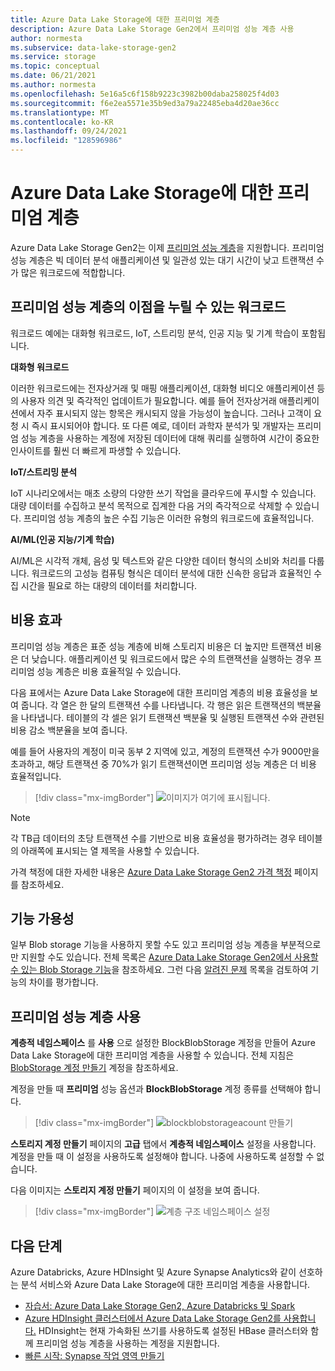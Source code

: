 ```yaml
---
title: Azure Data Lake Storage에 대한 프리미엄 계층
description: Azure Data Lake Storage Gen2에서 프리미엄 성능 계층 사용
author: normesta
ms.subservice: data-lake-storage-gen2
ms.service: storage
ms.topic: conceptual
ms.date: 06/21/2021
ms.author: normesta
ms.openlocfilehash: 5e16a5c6f158b9223c3982b00daba258025f4d03
ms.sourcegitcommit: f6e2ea5571e35b9ed3a79a22485eba4d20ae36cc
ms.translationtype: MT
ms.contentlocale: ko-KR
ms.lasthandoff: 09/24/2021
ms.locfileid: "128596986"
---
```

# <a name="premium-tier-for-azure-data-lake-storage"></a>Azure Data Lake Storage에 대한 프리미엄 계층

Azure Data Lake Storage Gen2는 이제 [프리미엄 성능 계층](storage-blob-performance-tiers.md#premium-performance)을 지원합니다. 프리미엄 성능 계층은 빅 데이터 분석 애플리케이션 및 일관성 있는 대기 시간이 낮고 트랜잭션 수가 많은 워크로드에 적합합니다.

## <a name="workloads-that-can-benefit-from-the-premium-performance-tier"></a>프리미엄 성능 계층의 이점을 누릴 수 있는 워크로드

워크로드 예에는 대화형 워크로드, IoT, 스트리밍 분석, 인공 지능 및 기계 학습이 포함됩니다.

**대화형 워크로드**

이러한 워크로드에는 전자상거래 및 매핑 애플리케이션, 대화형 비디오 애플리케이션 등의 사용자 의견 및 즉각적인 업데이트가 필요합니다. 예를 들어 전자상거래 애플리케이션에서 자주 표시되지 않는 항목은 캐시되지 않을 가능성이 높습니다. 그러나 고객이 요청 시 즉시 표시되어야 합니다. 또 다른 예로, 데이터 과학자 분석가 및 개발자는 프리미엄 성능 계층을 사용하는 계정에 저장된 데이터에 대해 쿼리를 실행하여 시간이 중요한 인사이트를 훨씬 더 빠르게 파생할 수 있습니다.

**IoT/스트리밍 분석**

IoT 시나리오에서는 매초 소량의 다양한 쓰기 작업을 클라우드에 푸시할 수 있습니다. 대량 데이터를 수집하고 분석 목적으로 집계한 다음 거의 즉각적으로 삭제할 수 있습니다. 프리미엄 성능 계층의 높은 수집 기능은 이러한 유형의 워크로드에 효율적입니다.

**AI/ML(인공 지능/기계 학습)**

AI/ML은 시각적 개체, 음성 및 텍스트와 같은 다양한 데이터 형식의 소비와 처리를 다룹니다. 워크로드의 고성능 컴퓨팅 형식은 데이터 분석에 대한 신속한 응답과 효율적인 수집 시간을 필요로 하는 대량의 데이터를 처리합니다.

## <a name="cost-effectiveness"></a>비용 효과

프리미엄 성능 계층은 표준 성능 계층에 비해 스토리지 비용은 더 높지만 트랜잭션 비용은 더 낮습니다. 애플리케이션 및 워크로드에서 많은 수의 트랜잭션을 실행하는 경우 프리미엄 성능 계층은 비용 효율적일 수 있습니다.

다음 표에서는 Azure Data Lake Storage에 대한 프리미엄 계층의 비용 효율성을 보여 줍니다. 각 열은 한 달의 트랜잭션 수를 나타냅니다. 각 행은 읽은 트랜잭션의 백분율을 나타냅니다. 테이블의 각 셀은 읽기 트랜잭션 백분율 및 실행된 트랜잭션 수와 관련된 비용 감소 백분율을 보여 줍니다.

예를 들어 사용자의 계정이 미국 동부 2 지역에 있고, 계정의 트랜잭션 수가 9000만을 초과하고, 해당 트랜잭션 중 70%가 읽기 트랜잭션이면 프리미엄 성능 계층은 더 비용 효율적입니다.

> [!div class="mx-imgBorder"]
> ![이미지가 여기에 표시됩니다.](./media/premium-tier-for-data-lake-storage/premium-performance-data-lake-storage-cost-analysis-table.png)

> [!NOTE]
> 각 TB급 데이터의 초당 트랜잭션 수를 기반으로 비용 효율성을 평가하려는 경우 테이블의 아래쪽에 표시되는 열 제목을 사용할 수 있습니다.

가격 책정에 대한 자세한 내용은 [Azure Data Lake Storage Gen2 가격 책정](https://azure.microsoft.com/pricing/details/storage/data-lake/) 페이지를 참조하세요.

## <a name="feature-availability"></a>기능 가용성

일부 Blob storage 기능을 사용하지 못할 수도 있고 프리미엄 성능 계층을 부분적으로만 지원할 수도 있습니다. 전체 목록은 [Azure Data Lake Storage Gen2에서 사용할 수 있는 Blob Storage 기능](./storage-feature-support-in-storage-accounts.md)을 참조하세요. 그런 다음 [알려진 문제](data-lake-storage-known-issues.md) 목록을 검토하여 기능의 차이를 평가합니다.

## <a name="enabling-the-premium-performance-tier"></a>프리미엄 성능 계층 사용

**계층적 네임스페이스** 를 **사용** 으로 설정한 BlockBlobStorage 계정을 만들어 Azure Data Lake Storage에 대한 프리미엄 계층을 사용할 수 있습니다. 전체 지침은 [BlobStorage 계정 만들기](../common/storage-account-create.md) 계정을 참조하세요.

계정을 만들 때 **프리미엄** 성능 옵션과 **BlockBlobStorage** 계정 종류를 선택해야 합니다.

> [!div class="mx-imgBorder"]
> ![blockblobstorageacount 만들기](./media/premium-tier-for-data-lake-storage/create-block-blob-storage-account.png)

**스토리지 계정 만들기** 페이지의 **고급** 탭에서 **계층적 네임스페이스** 설정을 사용합니다. 계정을 만들 때 이 설정을 사용하도록 설정해야 합니다. 나중에 사용하도록 설정할 수 없습니다.

다음 이미지는 **스토리지 계정 만들기** 페이지의 이 설정을 보여 줍니다.

> [!div class="mx-imgBorder"]
> ![계층 구조 네임스페이스 설정](./media/create-data-lake-storage-account/hierarchical-namespace-feature.png)

## <a name="next-steps"></a>다음 단계

Azure Databricks, Azure HDInsight 및 Azure Synapse Analytics와 같이 선호하는 분석 서비스와 Azure Data Lake Storage에 대한 프리미엄 계층을 사용합니다.

- [자습서: Azure Data Lake Storage Gen2, Azure Databricks 및 Spark](data-lake-storage-use-databricks-spark.md)
- [Azure HDInsight 클러스터에서 Azure Data Lake Storage Gen2를 사용합니다.](../../hdinsight/hdinsight-hadoop-use-data-lake-storage-gen2.md) HDInsight는 현재 가속화된 쓰기를 사용하도록 설정된 HBase 클러스터와 함께 프리미엄 성능 계층을 사용하는 계정을 지원합니다.
- [빠른 시작: Synapse 작업 영역 만들기](../../synapse-analytics/quickstart-create-workspace.md)
